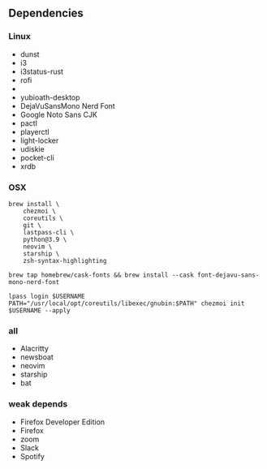 
## Dependencies

### Linux
- dunst
- i3
- i3status-rust
- rofi <!-- rofi calc? -->
- <!-- figure this out for osx -->
- yubioath-desktop
- DejaVuSansMono Nerd Font
- Google Noto Sans CJK
- pactl
- playerctl
- light-locker
- udiskie
- pocket-cli <!-- which one? -->
- xrdb

### OSX
```
brew install \
    chezmoi \
    coreutils \
    git \
    lastpass-cli \
    python@3.9 \
    neovim \
    starship \
    zsh-syntax-highlighting

brew tap homebrew/cask-fonts && brew install --cask font-dejavu-sans-mono-nerd-font

lpass login $USERNAME
PATH="/usr/local/opt/coreutils/libexec/gnubin:$PATH" chezmoi init $USERNAME --apply
```

### all
- Alacritty
- newsboat
- neovim
- starship
- bat

### weak depends
- Firefox Developer Edition
- Firefox
- zoom
- Slack
- Spotify


